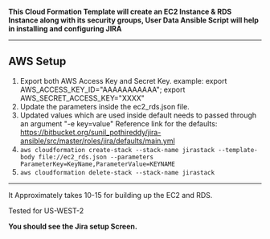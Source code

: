 **This Cloud Formation Template will create an EC2 Instance & RDS Instance along with its security groups, User Data Ansible Script will help in installing and configuring JIRA**


---

## AWS Setup

1. Export both AWS Access Key and Secret Key. example: export AWS_ACCESS_KEY_ID="AAAAAAAAAAA"; export AWS_SECRET_ACCESS_KEY="XXXX"
2. Update the parameters inside the ec2_rds.json file.
3. Updated values which are used inside default needs to passed through an argument "-e key=value"
	 Reference link for the defaults: https://bitbucket.org/sunil_pothireddy/jira-ansible/src/master/roles/jira/defaults/main.yml
4. ``` aws cloudformation create-stack --stack-name jirastack --template-body file://ec2_rds.json --parameters ParameterKey=KeyName,ParameterValue=KEYNAME ```
5. ``` aws cloudformation delete-stack --stack-name jirastack ```
---
It Approximately takes 10-15 for building up the EC2 and  RDS.

Tested for US-WEST-2

**You should see the Jira setup Screen.**

